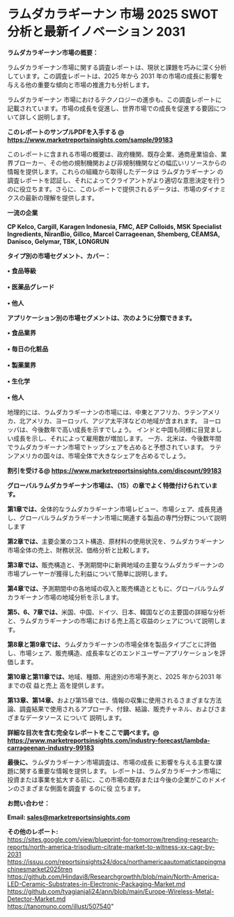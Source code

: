 # ラムダカラギーナン 市場 2025 SWOT 分析と最新イノベーション 2031

<strong><b>ラムダカラギーナン市場の概要：</b></strong>

ラムダカラギーナン市場に関する調査レポートは、現状と課題を巧みに深く分析しています。この調査レポートは、2025 年から 2031 年の市場の成長に影響を与える他の重要な傾向と市場の推進力も分析します。

ラムダカラギーナン 市場におけるテクノロジーの進歩も、この調査レポートに記載されています。市場の成長を促進し、世界市場での成長を促進する要因について詳しく説明します。

<strong>このレポートのサンプルPDFを入手する @ <a href=https://www.marketreportsinsights.com/sample/99183>https://www.marketreportsinsights.com/sample/99183</a></strong>

このレポートに含まれる市場の概要は、政府機関、既存企業、通商産業協会、業界ブローカー、その他の規制機関および非規制機関などの幅広いリソースからの情報を提供します。これらの組織から取得したデータは ラムダカラギーナン の調査レポートを認証し、それによってクライアントがより適切な意思決定を行うのに役立ちます。さらに、このレポートで提供されるデータは、市場のダイナミクスの最新の理解を提供します。

<strong>一流の企業</strong>

<strong><b>CP Kelco, Cargill, Karagen Indonesia, FMC, AEP Colloids, MSK Specialist Ingredients, NiranBio, Gillco, Marcel Carrageenan, Shemberg, CEAMSA, Danisco, Gelymar, TBK, LONGRUN</b></strong>

<strong><b>タイプ別の市場セグメント、カバー：</b></strong>

<strong>• 食品等級<br><br>• 医薬品グレード<br><br>• 他人</strong>

<strong><b>アプリケーション別の市場セグメントは、次のように分類できます。</b></strong>

<strong>• 食品業界<br><br>• 毎日の化粧品<br><br>• 製薬業界<br><br>• 生化学<br><br>• 他人</strong>

 地理的には、ラムダカラギーナンの市場には、中東とアフリカ、ラテンアメリカ、北アメリカ、ヨーロッパ、アジア太平洋などの地域が含まれます。 ヨーロッパは、今後数年で高い成長を示すでしょう。 インドと中国も同様に目覚ましい成長を示し、それによって雇用数が増加します。 一方、北米は、今後数年間でラムダカラギーナン市場でトップシェアを占めると予想されています。 ラテンアメリカの国々は、市場全体で大きなシェアを占めるでしょう。

<strong>割引を受ける@ <a href=https://www.marketreportsinsights.com/discount/99183>https://www.marketreportsinsights.com/discount/99183</a></strong>

<strong><b>グローバルラムダカラギーナン市場は、（15）の章でよく特徴付けられています。</b></strong>

<strong><b>第</b></strong><strong><b>1章では、</b></strong>全体的なラムダカラギーナン市場レビュー、市場シェア、成長見通し、グローバルラムダカラギーナン市場に関連する製品の専門分野について説明します

<strong><b>第2章では、</b></strong>主要企業のコスト構造、原材料の使用状況を、ラムダカラギーナン市場全体の売上、財務状況、価格分析と比較します。

<strong><b>第3章では、</b></strong>販売構造と、予測期間中に新興地域の主要なラムダカラギーナンの市場プレーヤーが獲得した利益について簡単に説明します。

<strong><b>第4章では、</b></strong>予測期間中の各地域の収入と販売構造とともに、グローバルラムダカラギーナン市場の地域分析を示します。

<strong><b>第5、6、7章では、</b></strong>米国、中国、ドイツ、日本、韓国などの主要国の詳細な分析と、ラムダカラギーナンの市場における売上高と収益のシェアについて説明します。

<strong><b>第8章と第9章では、</b></strong>ラムダカラギーナンの市場全体を製品タイプごとに評価し、市場シェア、販売構造、成長率などのエンドユーザーアプリケーションを評価します。

<strong><b>第10章と第11章では、</b></strong>地域、種類、用途別の市場予測と、2025 年から2031 年までの収 益と売上 高を提供します。

<strong><b>第13章、第14章、</b></strong>および第15章では、情報の収集に使用されるさまざまな方法論、調査結果で使用されるアプローチ、付録、結論、販売チャネル、およびさまざまなデータソース について 説明します。

<strong>詳細な目次を含む完全なレポートをここで調べます。@ <a href=https://www.marketreportsinsights.com/industry-forecast/lambda-carrageenan-industry-99183>https://www.marketreportsinsights.com/industry-forecast/lambda-carrageenan-industry-99183</a></strong>

<strong><b>最後に、</b></strong>ラムダカラギーナン市場調査は、市場の成長 に影響を</a>与える主要な課題に関する重要な情報を提供します。 レポートは、ラムダカラギーナン市場に投資または事業を拡大する前に、この市場の既存または今後の企業がこのドメインのさまざまな側面を調査す るのに役 立ちます。

<strong><b>お問い合わせ：</b></strong>

<strong>Email: </strong><a href=mailto:sales@marketreportsinsights.com><strong>sales@marketreportsinsights.com</strong></a>

<strong>その他のレポート:</strong>
<br>
<a href=https://sites.google.com/view/blueprint-for-tomorrow/trending-research-reports/north-america-trisodium-citrate-market-to-witness-xx-cagr-by-2031>https://sites.google.com/view/blueprint-for-tomorrow/trending-research-reports/north-america-trisodium-citrate-market-to-witness-xx-cagr-by-2031</a>
<br>
<a href=https://issuu.com/reportsinsights24/docs/northamericaautomatictappingmachinesmarket2025tren>https://issuu.com/reportsinsights24/docs/northamericaautomatictappingmachinesmarket2025tren</a>
<br>
<a href=https://github.com/Hindavi8/Researchgrowthh/blob/main/North-America-LED-Ceramic-Substrates-in-Electronic-Packaging-Market.md>https://github.com/Hindavi8/Researchgrowthh/blob/main/North-America-LED-Ceramic-Substrates-in-Electronic-Packaging-Market.md</a>
<br>
<a href=https://github.com/tyagianjali24/ann/blob/main/Europe-Wireless-Metal-Detector-Market.md>https://github.com/tyagianjali24/ann/blob/main/Europe-Wireless-Metal-Detector-Market.md</a>
<br>
<a href=https://tanomuno.com/illust/507540>https://tanomuno.com/illust/507540</a>"

